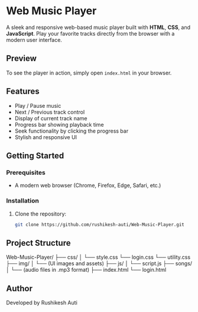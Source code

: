 # Web Music Player 

A sleek and responsive web-based music player built with **HTML**, **CSS**, and **JavaScript**. 
Play your favorite tracks directly from the browser with a modern user interface.

##  Preview
To see the player in action, simply open `index.html` in your browser.

##  Features
-  Play / Pause music
-  Next / Previous track control
-  Display of current track name
-  Progress bar showing playback time
-  Seek functionality by clicking the progress bar
-  Stylish and responsive UI
  
##  Getting Started
###  Prerequisites
- A modern web browser (Chrome, Firefox, Edge, Safari, etc.)

###  Installation
1. Clone the repository:
   ```bash
   git clone https://github.com/rushikesh-auti/Web-Music-Player.git
   
## Project Structure
Web-Music-Player/
├── css/
│   └── style.css
    └── login.css
    └── utility.css
├── img/
│   └── (UI images and assets)
├── js/
│   └── script.js
├── songs/
│   └── (audio files in .mp3 format)
├── index.html
└── login.html 

## Author 
Developed by Rushikesh Auti
